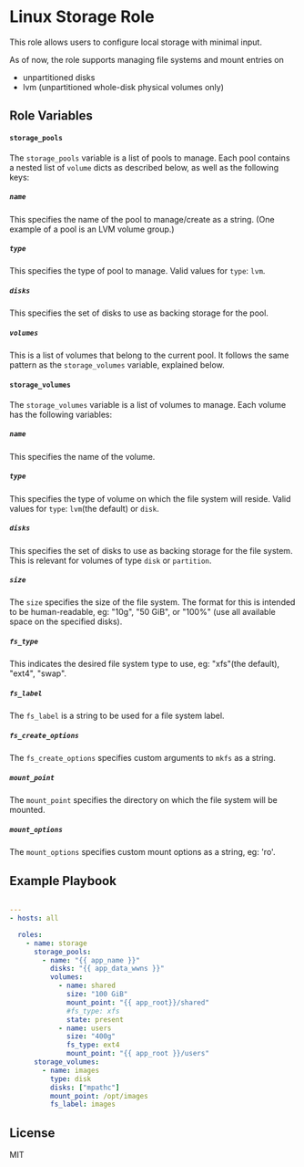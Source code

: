 Linux Storage Role
==================

This role allows users to configure local storage with minimal input.

As of now, the role supports managing file systems and mount entries on
- unpartitioned disks
- lvm (unpartitioned whole-disk physical volumes only)


Role Variables
--------------

#### `storage_pools`
The `storage_pools` variable is a list of pools to manage. Each pool contains a
nested list of `volume` dicts as described below, as well as the following
keys:

##### `name`
This specifies the name of the pool to manage/create as a string. (One
example of a pool is an LVM volume group.)

##### `type`
This specifies the type of pool to manage.
Valid values for `type`: `lvm`.

##### `disks`
This specifies the set of disks to use as backing storage for the pool.

##### `volumes`
This is a list of volumes that belong to the current pool. It follows the
same pattern as the `storage_volumes` variable, explained below.


#### `storage_volumes`
The `storage_volumes` variable is a list of volumes to manage. Each volume has the following
variables:

##### `name`
This specifies the name of the volume.

##### `type`
This specifies the type of volume on which the file system will reside.
Valid values for `type`: `lvm`(the default) or `disk`.

##### `disks`
This specifies the set of disks to use as backing storage for the file system.
This is relevant for volumes of type `disk` or `partition`.

##### `size`
The `size` specifies the size of the file system. The format for this is intended to
be human-readable, eg: "10g", "50 GiB", or "100%" (use all available space on the
specified disks).

##### `fs_type`
This indicates the desired file system type to use, eg: "xfs"(the default), "ext4", "swap".

##### `fs_label`
The `fs_label` is a string to be used for a file system label.

##### `fs_create_options`
The `fs_create_options` specifies custom arguments to `mkfs` as a string.

##### `mount_point`
The `mount_point` specifies the directory on which the file system will be mounted.

##### `mount_options`
The `mount_options` specifies custom mount options as a string, eg: 'ro'.


Example Playbook
----------------

```yaml

---
- hosts: all

  roles:
    - name: storage
      storage_pools:
        - name: "{{ app_name }}"
          disks: "{{ app_data_wwns }}"
          volumes:
            - name: shared
              size: "100 GiB"
              mount_point: "{{ app_root}}/shared"
              #fs_type: xfs
              state: present
            - name: users
              size: "400g"
              fs_type: ext4
              mount_point: "{{ app_root }}/users"
      storage_volumes:
        - name: images
          type: disk
          disks: ["mpathc"]
          mount_point: /opt/images
          fs_label: images

```


License
-------

MIT
